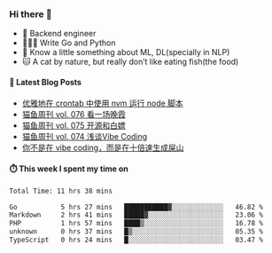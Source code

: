 ### Hi there 👋

- 🔧 Backend engineer
- 👨🏻‍💻 Write Go and Python
- 🔭 Know a little something about ML, DL(specially in NLP)
- 🐱 A cat by nature, but really don’t like eating fish(the food)

#### 📖 Latest Blog Posts
<!-- BLOG-POST-LIST:START -->
- [优雅地在 crontab 中使用 nvm 运行 node 脚本](https://ameow.xyz/archives/use-nvm-to-run-node-scripts-in-crontab-gracefully)
- [猫鱼周刊 vol. 076 看一场晚霞](https://ameow.xyz/archives/weekly-076)
- [猫鱼周刊 vol. 075 开源和白嫖](https://ameow.xyz/archives/weekly-075)
- [猫鱼周刊 vol. 074 浅谈Vibe Coding](https://ameow.xyz/archives/weekly-074)
- [你不是在 vibe coding，而是在十倍速生成屎山](https://ameow.xyz/archives/vibe-coding-or-shit-generating)
<!-- BLOG-POST-LIST:END -->

#### ⏱️ This week I spent my time on
<!--START_SECTION:waka-->

```txt
Total Time: 11 hrs 38 mins

Go           5 hrs 27 mins   ███████████▓░░░░░░░░░░░░░   46.82 %
Markdown     2 hrs 41 mins   █████▓░░░░░░░░░░░░░░░░░░░   23.06 %
PHP          1 hrs 57 mins   ████▒░░░░░░░░░░░░░░░░░░░░   16.78 %
unknown      0 hrs 37 mins   █▒░░░░░░░░░░░░░░░░░░░░░░░   05.35 %
TypeScript   0 hrs 24 mins   █░░░░░░░░░░░░░░░░░░░░░░░░   03.47 %
```

<!--END_SECTION:waka-->

<!--
**LeslieLeung/LeslieLeung** is a ✨ _special_ ✨ repository because its `README.md` (this file) appears on your GitHub profile.

Here are some ideas to get you started:

- 🔭 I’m currently working on ...
- 🌱 I’m currently learning ...
- 👯 I’m looking to collaborate on ...
- 🤔 I’m looking for help with ...
- 💬 Ask me about ...
- 📫 How to reach me: ...
- 😄 Pronouns: ...
- ⚡ Fun fact: ...
-->
